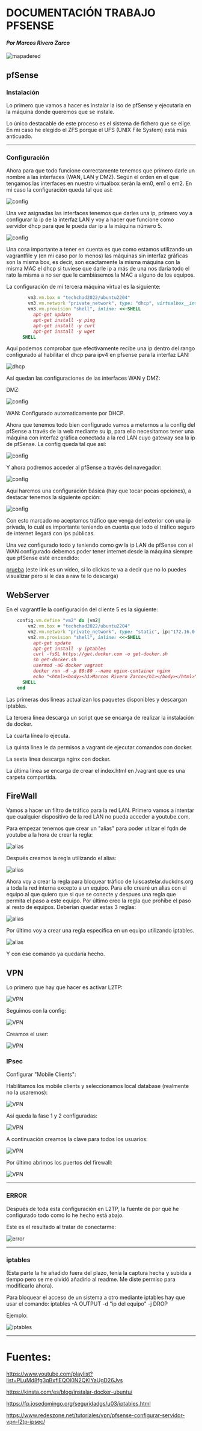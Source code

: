 # DOCUMENTACIÓN TRABAJO PFSENSE
#### *Por Marcos Rivero Zarco*

![mapadered](img/mapa_red.png)

## pfSense

### Instalación
Lo primero que vamos a hacer es instalar la iso de pfSense y ejecutarla en la máquina donde queremos que se instale.

Lo único destacable de este proceso es el sistema de fichero que se elige. En mi caso he elegido el ZFS porque el UFS (UNIX File System) está más anticuado.

---
### Configuración

Ahora para que todo funcione correctamente tenemos que primero darle un nombre a las interfaces (WAN, LAN y DMZ). Según el orden en el que tengamos las interfaces en nuestro virtualbox serán la em0, em1 o em2. En mi caso la configuración queda tal que así:

![config](img/Screenshot_4.png)

Una vez asignadas las interfaces tenemos que darles una ip, primero voy a configurar la ip de la interfaz LAN y voy a hacer que funcione como servidor dhcp para que le pueda dar ip a la máquina número 5.

![config](img/Screenshot_5.png)

Una cosa importante a tener en cuenta es que como estamos utilizando un vagrantfile y (en mi caso por lo menos) las máquinas sin interfaz gráficas son la misma box, es decir, son exactamente la misma máquina con la misma MAC el dhcp si tuviese que darle ip a más de una nos daría todo el rato la misma a no ser que le cambiásemos la MAC a alguno de los equipos.

La configuración de mi tercera máquina virtual es la siguiente:

```ruby
		vm3.vm.box = "techchad2022/ubuntu2204"
		vm3.vm.network "private_network", type: "dhcp", virtualbox__intnet: "LAN"
		vm3.vm.provision "shell", inline: <<-SHELL
		  apt-get update
		  apt-get install -y ping
		  apt-get install -y curl
		  apt-get install -y wget
	  SHELL
```

Aquí podemos comprobar que efectivamente recibe una ip dentro del rango configurado al habilitar el dhcp para ipv4 en pfsense para la interfaz LAN:

![dhcp](img/Screenshot_18.png)

Así quedan las configuraciones de las interfaces WAN y DMZ:

DMZ:

![config](img/Screenshot_8.png)

WAN:
Configurado automaticamente por DHCP.

Ahora que tenemos todo bien configurado vamos a meternos a la config del pfSense a través de la web mediante su ip, para ello necesitamos tener una máquina con interfaz gráfica conectada a la red LAN cuyo gateway sea la ip de pfSense. La config queda tal que así:

![config](img/Screenshot_6.png)

Y ahora podremos acceder al pfSense a través del navegador:

![config](img/Screenshot_7.png)

Aquí haremos una configuración básica (hay que tocar pocas opciones), a destacar tenemos la siguiente opción:

![config](img/Screenshot_9.png)

Con esto marcado no aceptamos tráfico que venga del exterior con una ip privada, lo cuál es importante teniendo en cuenta que todo el tráfico seguro de internet llegará con ips públicas.

Una vez configurado todo y teniendo como gw la ip LAN de pfSense con el WAN configurado debemos poder tener internet desde la máquina siempre que pfSense esté encendido:

[prueba](img/prueba.mp4) (este link es un vídeo, si lo clickas te va a decir que no lo puedes visualizar pero si le das a raw te lo descarga)

## WebServer

En el vagrantfile la configuración del cliente 5 es la siguiente:

```ruby
	config.vm.define "vm2" do |vm2|
		vm2.vm.box = "techchad2022/ubuntu2204"
		vm2.vm.network "private_network", type: "static", ip:"172.16.0.10", virtualbox__intnet: "dmz"
		vm2.vm.provision "shell", inline: <<-SHELL
		  apt-get update
		  apt-get install -y iptables
		  curl -fsSL https://get.docker.com -o get-docker.sh
		  sh get-docker.sh
		  usermod -aG docker vagrant
		  docker run -d -p 80:80 --name nginx-container nginx
		  echo "<html><body><h1>Marcos Rivero Zarco</h1></body></html>" > /vagrant/index.html
	  SHELL
	end
```

Las primeras dos lineas actualizan los paquetes disponibles y descargan iptables.

La tercera linea descarga un script que se encarga de realizar la instalación de docker.

La cuarta línea lo ejecuta.

La quinta línea le da permisos a vagrant de ejecutar comandos con docker.

La sexta línea descarga nginx con docker.

La última línea se encarga de crear el index.html en /vagrant que es una carpeta compartida.

## FireWall

Vamos a hacer un filtro de tráfico para la red LAN. Primero vamos a intentar que cualquier dispositivo de la red LAN no pueda acceder a youtube.com.

Para empezar tenemos que crear un "alias" para poder utilzar el fqdn de youtube a la hora de crear la regla:

![alias](img/Screenshot_19.png)

Después creamos la regla utilizando el alias:

![alias](img/Screenshot_21.png)

Ahora voy a crear la regla para bloquear tráfico de luiscastelar.duckdns.org a toda la red interna excepto a un equipo. Para ello crearé un alias con el equipo al que quiero que si que se conecte y despues una regla que permita el paso a este equipo. Por último creo la regla que prohibe el paso al resto de equipos. Deberían quedar estas 3 reglas:

![alias](img/Screenshot_24.png)

Por último voy a crear una regla específica en un equipo utilizando iptables.

![alias](img/Screenshot_25.png)

Y con ese comando ya quedaría hecho.

## VPN
Lo primero que hay que hacer es activar L2TP:

![VPN](img/Screenshot_10.png)

Seguimos con la config:

![VPN](img/Screenshot_11.png)

Creamos el user:

![VPN](img/Screenshot_12.png)

### IPsec

Configurar "Mobile Clients":

Habilitamos los mobile clients y seleccionamos local database (realmente no la usaremos):

![VPN](img/Screenshot_13.png)

Así queda la fase 1 y 2 configuradas:

![VPN](img/Screenshot_14.png)

A continuación creamos la clave para todos los usuarios:

![VPN](img/Screenshot_15.png)

Por último abrimos los puertos del firewall:

![VPN](img/Screenshot_16.png)

---
### ERROR

Después de toda esta configuración en L2TP, la fuente de por qué he configurado todo como lo he hecho está abajo. 

Este es el resultado al tratar de conectarme: 

![error](img/Screenshot_17.png)

---
### iptables
(Esta parte la he añadido fuera del plazo, tenía la captura hecha y subida a tiempo pero se me olvidó añadirlo al readme. Me diste permiso para modificarlo ahora).

Para bloquear el acceso de un sistema a otro mediante iptables hay que usar el comando: iptables -A OUTPUT -d "ip del equipo" -j DROP

Ejemplo:

![iptables](img/Screenshot_25.png)

---
# Fuentes:
https://www.youtube.com/playlist?list=PLuMd8fg3qBxflEQOl0N2QKlYaUgD26Jvs

https://kinsta.com/es/blog/instalar-docker-ubuntu/

https://fp.josedomingo.org/seguridadgs/u03/iptables.html

https://www.redeszone.net/tutoriales/vpn/pfsense-configurar-servidor-vpn-l2tp-ipsec/